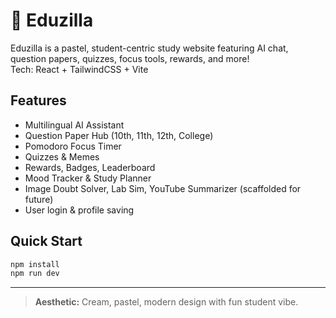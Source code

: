 # 🦖 Eduzilla

Eduzilla is a pastel, student-centric study website featuring AI chat, question papers, quizzes, focus tools, rewards, and more!  
Tech: React + TailwindCSS + Vite

## Features

- Multilingual AI Assistant
- Question Paper Hub (10th, 11th, 12th, College)
- Pomodoro Focus Timer
- Quizzes & Memes
- Rewards, Badges, Leaderboard
- Mood Tracker & Study Planner
- Image Doubt Solver, Lab Sim, YouTube Summarizer (scaffolded for future)
- User login & profile saving

## Quick Start

```bash
npm install
npm run dev
```

---

> **Aesthetic:** Cream, pastel, modern design with fun student vibe.